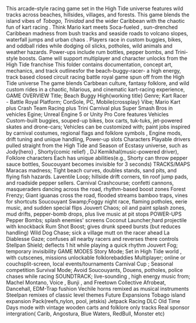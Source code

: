 This arcade-style racing game set in the High Tide universe features wild tracks across beaches, hillsides, villages, and forests.
This game blends the island vibes of *Tobago, Trinidad* and the wider Caribbean with the chaotic fun of kart racing . Think Mario kart meets Soca-fueled , sun-drenched Caribbean madness from bush tracks and seaside roads to volcano slopes, waterfall jumps and urban chaos . Players race in custom buggies, bikes, and oddball rides while dodging oil slicks, potholes, wild animals and weather hazards.
Power-ups include rum bottles, pepper bombs, and Trini-style boosts.
Game will support multiplayer and character unlocks from the High Tide franchise
This folder contains documentation, concept art, mechanics, and track outlinesfor the beach-buggy-racer- a high energy, track based closed circuit racing battle royal game spun off from the High Tide universe
The game blends Carbbean culture, fantasy folklore, and wild custom rides in a chaotic, hilarious, and cinematic kart-racing experience,
GAME OVERVIEW
Title; Beach Buggy High{working title}
Genre; Kart Racer - Battle Royal
Platform; ConSole, PC, Mobile(crossplay}
Vibe; Mario Kart plus Crash Team Racing plus Trini Carnival plus Super Smash Bros in vehicles
Egine; Unreal Engine 5 or Unity Pro
Core features
Vehicles
Custom-built buggies, souped-up bikes, box carts, tuk-tuks, jet-powered skates and drone-cars;
Vehicles can be customized with; paint jobs inspired by carnival costumes, regional flags and folklore symbols , Engine mods, drift tuning and unique handling, Power-up slots
Characters
Playable drivers pulled straight from the High Tide and Season of Ecstasy universe, such as Jody{hero} , Shorty(comic relief) , DJ Kemikhal(music-powered driver), Folklore characters
Each has unique abilities(e.g., Shorty can throw pepper sauce bottles, Soucouyant becomes invisible for 3 seconds)
TRACKS/MAPS
Maracas madness; Tight beach curves, doubles stands, sand pits, and flying fish hazards.
Laventile Loop; hillside drift corners, tin roof jump pads, and roadside pepper sellers.
Carnival Crashcourse; confetti cannons, masqueraders dancing across the road, rhythm-based boost zones
Forest Frenzy; Giant iguanas cross the road, flooded streams bamboo traps, vines for shortcuts
Soucouyant Swamp;Foggy night race, flaming potholes, eerie music, and sudden special flips
Jouvert Chaos; oil and paint splash zones, mud drifts, pepper-bomb drops, plus live music at pit stops
POWER-UPS
Pepper Bombs; splash enemies' screens
Coconut Launcher;hard projectile with knockback
Rum Shot Boost; gives drunk speed bursts (but reduces handling)
Wild Dog Chase; sick a village mutt on the racer ahead 
La Diablesse Gaze; confuses all nearby racers and reverses there controls
Stellpan Shield; deflects 1 hit while playing a quick rhythm
Jouvert Fog; temporary invisibility
GAME MODES
Story Mode; Set in High Tide world , with cutscenes, missions unlockable folklorebaddies
Multiplayer; online or couchsplit-screen, local events/tournaments
Carnival Cup ; Seasonal competition
Survival Mode; Avoid Soucouyants, Douens, potholes, police chases while racing
SOUNDTRACK; live-sounding , high energy music from; Machel Montano, Voice , Bunji , and Freetown Collective
Afrobeat, Dancehall, EDM-Trap fushion
Vechile horns remixed as musical instruments 
Steelpan remixes of classic level themes
Future Expansions
Tobago island expansion Pack(reefs,nylon, pool, jetskis)
Jetpack Racing DLC
Old Time Days mode with vintage wooden carts and folklore only tracks
Real sponsor intergration( Carib, Angostura, Blue Waters, RedBull, Monster etc)
